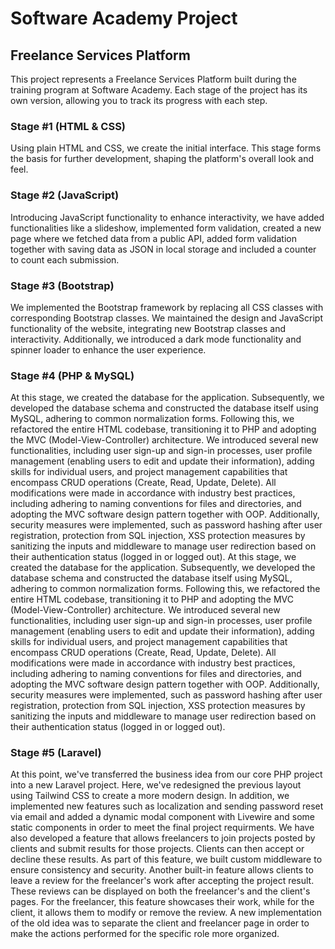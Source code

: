 # Software Academy Project

## Freelance Services Platform

This project represents a Freelance Services Platform built during the training program at Software Academy. Each stage of the project has its own version, allowing you to track its progress with each step.

### Stage #1 (HTML & CSS)

Using plain HTML and CSS, we create the initial interface. This stage forms the basis for further development, shaping the platform's overall look and feel.

### Stage #2 (JavaScript)

Introducing JavaScript functionality to enhance interactivity, we have added functionalities like a slideshow, implemented form validation, created a new page where we fetched data from a public API, added form validation together with saving data as JSON in local storage and included a counter to count each submission.

### Stage #3 (Bootstrap)

We implemented the Bootstrap framework by replacing all CSS classes with corresponding Bootstrap classes. We maintained the design and JavaScript functionality of the website, integrating new Bootstrap classes and interactivity. Additionally, we introduced a dark mode functionality and spinner loader to enhance the user experience.

### Stage #4 (PHP & MySQL)

At this stage, we created the database for the application. Subsequently, we developed the database schema and constructed the database itself using MySQL, adhering to common normalization forms. Following this, we refactored the entire HTML codebase, transitioning it to PHP and adopting the MVC (Model-View-Controller) architecture. We introduced several new functionalities, including user sign-up and sign-in processes, user profile management (enabling users to edit and update their information), adding skills for individual users, and project management capabilities that encompass CRUD operations (Create, Read, Update, Delete). All modifications were made in accordance with industry best practices, including adhering to naming conventions for files and directories, and adopting the MVC software design pattern together with OOP. Additionally, security measures were implemented, such as password hashing after user registration, protection from SQL injection, XSS protection measures by sanitizing the inputs and middleware to manage user redirection based on their authentication status (logged in or logged out).
At this stage, we created the database for the application. Subsequently, we developed the database schema and constructed the database itself using MySQL, adhering to common normalization forms. Following this, we refactored the entire HTML codebase, transitioning it to PHP and adopting the MVC (Model-View-Controller) architecture. We introduced several new functionalities, including user sign-up and sign-in processes, user profile management (enabling users to edit and update their information), adding skills for individual users, and project management capabilities that encompass CRUD operations (Create, Read, Update, Delete). All modifications were made in accordance with industry best practices, including adhering to naming conventions for files and directories, and adopting the MVC software design pattern together with OOP. Additionally, security measures were implemented, such as password hashing after user registration, protection from SQL injection, XSS protection measures by sanitizing the inputs and middleware to manage user redirection based on their authentication status (logged in or logged out).

### Stage #5 (Laravel)

At this point, we've transferred the business idea from our core PHP project into a new Laravel project. Here, we've redesigned the previous layout using Tailwind CSS to create a more modern design. In addition, we implemented new features such as localization and sending password reset via email and added a dynamic modal component with Livewire and some static components in order to meet the final project requirments. We have also developed a feature that allows freelancers to join projects posted by clients and submit results for those projects. Clients can then accept or decline these results. As part of this feature, we built custom middleware to ensure consistency and security. Another built-in feature allows clients to leave a review for the freelancer's work after accepting the project result. These reviews can be displayed on both the freelancer's and the client's pages. For the freelancer, this feature showcases their work, while for the client, it allows them to modify or remove the review. A new implementation of the old idea was to separate the client and freelancer page in order to make the actions performed for the specific role more organized. 